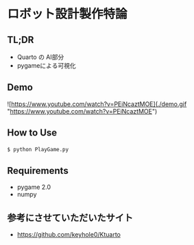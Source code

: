 # ロボット設計製作特論

## TL;DR
+ Quarto の AI部分
+ pygameによる可視化

## Demo
![https://www.youtube.com/watch?v=PEiNcaztMOE](./demo.gif "https://www.youtube.com/watch?v=PEiNcaztMOE")

## How to Use
```bash
$ python PlayGame.py
```

## Requirements
+ pygame 2.0
+ numpy 

## 参考にさせていただいたサイト
+ https://github.com/keyhole0/Ktuarto
